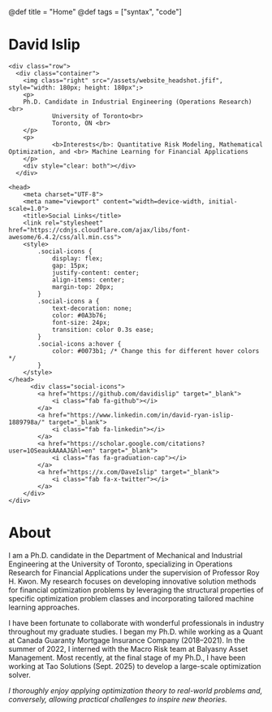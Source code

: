 @def title = "Home"
@def tags = ["syntax", "code"]

# David Islip
~~~
<div class="row">
  <div class="container">
    <img class="right" src="/assets/website_headshot.jfif", style="width: 180px; height: 180px";>
    <p>
    Ph.D. Candidate in Industrial Engineering (Operations Research) <br>
            University of Toronto<br>
            Toronto, ON <br>
    </p>
    <p>
            <b>Interests</b>: Quantitative Risk Modeling, Mathematical Optimization, and <br> Machine Learning for Financial Applications
    </p>
    <div style="clear: both"></div>      
  </div>
~~~

~~~
<head>
    <meta charset="UTF-8">
    <meta name="viewport" content="width=device-width, initial-scale=1.0">
    <title>Social Links</title>
    <link rel="stylesheet" href="https://cdnjs.cloudflare.com/ajax/libs/font-awesome/6.4.2/css/all.min.css">
    <style>
        .social-icons {
            display: flex;
            gap: 15px;
            justify-content: center;
            align-items: center;
            margin-top: 20px;
        }
        .social-icons a {
            text-decoration: none;
            color: #0A3b76;
            font-size: 24px;
            transition: color 0.3s ease;
        }
        .social-icons a:hover {
            color: #0073b1; /* Change this for different hover colors */
        }
    </style>
</head>
      <div class="social-icons">
        <a href="https://github.com/davidislip" target="_blank">
            <i class="fab fa-github"></i>
        </a>
        <a href="https://www.linkedin.com/in/david-ryan-islip-1889798a/" target="_blank">
            <i class="fab fa-linkedin"></i>
        </a>
        <a href="https://scholar.google.com/citations?user=1OSeaukAAAAJ&hl=en" target="_blank">
            <i class="fas fa-graduation-cap"></i>
        </a>
        <a href="https://x.com/DaveIslip" target="_blank">
            <i class="fab fa-x-twitter"></i>
        </a>
    </div>
</div>
~~~

# About
I am a Ph.D. candidate in the Department of Mechanical and Industrial Engineering at the University of Toronto, specializing in Operations Research for Financial Applications under the supervision of Professor Roy H. Kwon. My research focuses on developing innovative solution methods for financial optimization problems by leveraging the structural properties of specific optimization problem classes and incorporating tailored machine learning approaches. 

I have been fortunate to collaborate with wonderful professionals in industry throughout my graduate studies. I began my Ph.D. while working as a Quant at Canada Guaranty Mortgage Insurance Company (2018–2021). In the summer of 2022, I interned with the Macro Risk team at Balyasny Asset Management. Most recently, at the final stage of my Ph.D., I have been working at Tao Solutions (Sept. 2025) to develop a large-scale optimization solver.

_I thoroughly enjoy applying optimization theory to real-world problems and, conversely, allowing practical challenges to inspire new theories._


